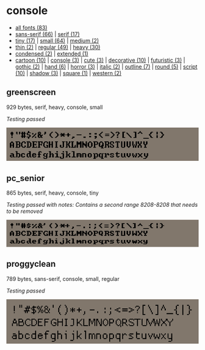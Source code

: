 # console

- [all fonts (83)](readme.md)
- [sans-serif (66)](sans-serif.md) | [serif (17)](serif.md)
- [tiny (17)](tiny.md) | [small (64)](small.md) | [medium (2)](medium.md)
- [thin (2)](thin.md) | [regular (49)](regular.md) | [heavy (30)](heavy.md)
- [condensed (2)](condensed.md) | [extended (1)](extended.md)
- [cartoon (10)](cartoon.md) | [console (3)](console.md) | [cute (3)](cute.md) | [decorative (10)](decorative.md) | [futuristic (3)](futuristic.md) | [gothic (2)](gothic.md) | [hand (6)](hand.md) | [horror (3)](horror.md) | [italic (2)](italic.md) | [outline (7)](outline.md) | [round (5)](round.md) | [script (10)](script.md) | [shadow (3)](shadow.md) | [square (1)](square.md) | [western (2)](western.md)
## greenscreen

929 bytes, serif, heavy, console, small

_Testing passed_

[![font preview](previews/greenscreen.png?raw=true "greenscreen")](/fonts/greenscreen.h)

## pc_senior

865 bytes, serif, heavy, console, tiny

_Testing passed with notes: Contains a second range 8208-8208 that needs to be removed_

[![font preview](previews/pc_senior.png?raw=true "pc_senior")](/fonts/pc_senior.h)

## proggyclean

789 bytes, sans-serif, console, small, regular

_Testing passed_

[![font preview](previews/proggyclean.png?raw=true "proggyclean")](/fonts/proggyclean.h)
